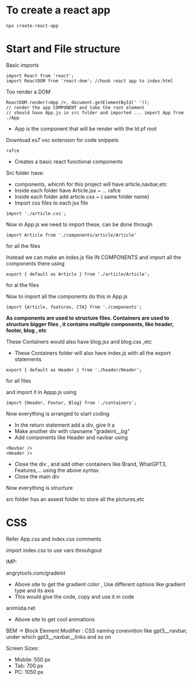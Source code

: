 # To create a react app


```
npx create-react-app
```

# Start and File structure

 Basic imports 
 ```
 import React from 'react';
 import ReactDOM from 'react-dom'; //hook react app to index.html
 ```

 Too render a DOM

 ```
 ReactDOM.render(<App />, document.getElementById(' '));
 // render the app COMPONENT and take the root element
 // should have App.js in src folder and imported ... import App from ./App
 ```
 - App is the component that will be render with the Id pf root




Download es7 vsc extension for code snippets
```
rafce
```
- Creates a basic react functional components




Src folder have:
- components, whicnh for this project will have article,navbar,etc
- Inside each folder have Article.jsx ~ ... rafce
- Inside each folder add article.css ~ ( same folder name)
- Import css files to each jsx file
```
import './article.css';
```




Now in App.js we need to import these, can be done through
```
import Article from './components/article/Article'
```
for all the files



Instead we can make an index.js file IN COMPONENTS and import all the components there using
```
export { default as Article } from './article/Article';
```
for al the files





Now to import all the components do this in App.js

```
import {Article, features, CTA} from './components';
```





<b> As components are used to structure files. Containers are used to structure bigger files , it contains multiple components, like header, footer, blog , etc </b>




These Containers would also have blog.jsx and blog.css ,etc


- These Containers folder will also have index.js with all the export statements

```
export { default as Header } from './header/Header';
```

for all files

and import it in Appp.js using

```
import {Header, Footer, Blog} from './containers';
```



Now everything is arranged to start coding


- In the return statement add a div, give it a *<div classname="App">*
- Make another div with clasname "gradeint__bg"
- Add components like Header and navbar using

```
<Navbar />
<Header />
```
- Close the div , and add other containers like Brand, WhatGPT3, Features,... using the above syntax
- Close the main div



Now everything is structure


src folder has an assest folder to store all the pictures,etc




# CSS

Refer App.css and index.css comments



import index.css to use vars throuhgout


IMP:


angrytools.com/gradeint
- Above site to get the gradient color , Use different options like gradient type and its axis
- This would give the code, copy and use it in code



animista.net
- Above site to get cool animations 




BEM -> Block Element Modifier : CSS naming conevntion like gpt3__navbar, under which gpt3__navbar__links and so on




Screen Sizes:
- Mobile: 550 px
- Tab: 700 px
- PC: 1050 px